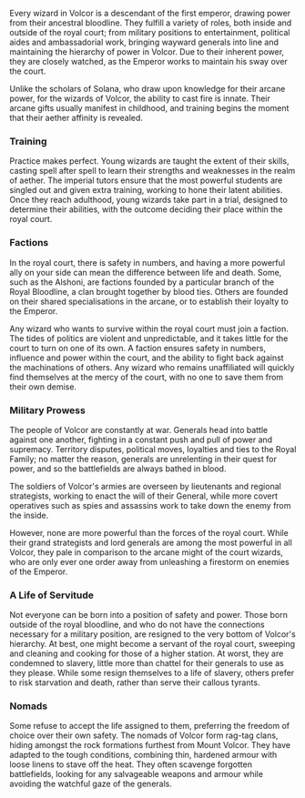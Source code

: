 Every wizard in Volcor is a descendant of the first emperor, drawing power from their ancestral bloodline. They fulfill a variety of roles, both inside and outside of the royal court; from military positions to entertainment, political aides and ambassadorial work, bringing wayward generals into line and maintaining the hierarchy of power in Volcor. Due to their inherent power, they are closely watched, as the Emperor works to maintain his sway over the court.

Unlike the scholars of Solana, who draw upon knowledge for their arcane power, for the wizards of Volcor, the ability to cast fire is innate. Their arcane gifts usually manifest in childhood, and training begins the moment that their aether affinity is revealed.

### Training
Practice makes perfect. Young wizards are taught the extent of their skills, casting spell after spell to learn their strengths and weaknesses in the realm of aether. The imperial tutors ensure that the most powerful students are singled out and given extra training, working to hone their latent abilities. Once they reach adulthood, young wizards take part in a trial, designed to determine their abilities, with the outcome deciding their place within the royal court.

### Factions
In the royal court, there is safety in numbers, and having a more powerful ally on your side can mean the difference between life and death. Some, such as the Alshoni, are factions founded by a particular branch of the Royal Bloodline, a clan brought together by blood ties. Others are founded on their shared specialisations in the arcane, or to establish their loyalty to the Emperor.

Any wizard who wants to survive within the royal court must join a faction. The tides of politics are violent and unpredictable, and it takes little for the court to turn on one of its own. A faction ensures safety in numbers, influence and power within the court, and the ability to fight back against the machinations of others. Any wizard who remains unaffiliated will quickly find themselves at the mercy of the court, with no one to save them from their own demise.

### Military Prowess
The people of Volcor are constantly at war. Generals head into battle against one another, fighting in a constant push and pull of power and supremacy. Territory disputes, political moves, loyalties and ties to the Royal Family; no matter the reason, generals are unrelenting in their quest for power, and so the battlefields are always bathed in blood.

The soldiers of Volcor's armies are overseen by lieutenants and regional strategists, working to enact the will of their General, while more covert operatives such as spies and assassins work to take down the enemy from the inside.

However, none are more powerful than the forces of the royal court. While their grand strategists and lord generals are among the most powerful in all Volcor, they pale in comparison to the arcane might of the court wizards, who are only ever one order away from unleashing a firestorm on enemies of the Emperor.

### A Life of Servitude
Not everyone can be born into a position of safety and power. Those born outside of the royal bloodline, and who do not have the connections necessary for a military position, are resigned to the very bottom of Volcor's hierarchy. At best, one might become a servant of the royal court, sweeping and cleaning and cooking for those of a higher station. At worst, they are condemned to slavery, little more than chattel for their generals to use as they please. While some resign themselves to a life of slavery, others prefer to risk starvation and death, rather than serve their callous tyrants.

### Nomads
Some refuse to accept the life assigned to them, preferring the freedom of choice over their own safety. The nomads of Volcor form rag-tag clans, hiding amongst the rock formations furthest from Mount Volcor. They have adapted to the tough conditions, combining thin, hardened armour with loose linens to stave off the heat. They often scavenge forgotten battlefields, looking for any salvageable weapons and armour while avoiding the watchful gaze of the generals.
